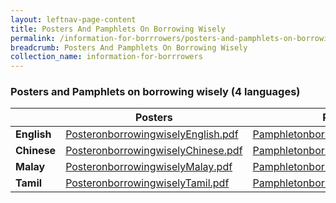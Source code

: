 ```yaml
---
layout: leftnav-page-content
title: Posters And Pamphlets On Borrowing Wisely
permalink: /information-for-borrrowers/posters-and-pamphlets-on-borrowing-wisely/
breadcrumb: Posters And Pamphlets On Borrowing Wisely
collection_name: information-for-borrrowers
---
```


### Posters and Pamphlets on borrowing wisely (4 languages)

|       |Posters|Pamphlets|
|-------|-------|---------
|**English**|[PosteronborrowingwiselyEnglish.pdf](/files/PosteronborrowingwiselyEnglish.pdf)|[PamphletonborrowingwiselyEnglish.pdf](/files/PamphletonborrowingwiselyEnglish.pdf)|
|**Chinese**|[PosteronborrowingwiselyChinese.pdf](/files/PosteronborrowingwiselyChinese.pdf)|[PamphletonborrowingwiselyChinese.pdf](/files/PamphletonborrowingwiselyChinese.pdf)|
|**Malay**|[PosteronborrowingwiselyMalay.pdf](/files/PosteronborrowingwiselyMalay.pdf)|[PamphletonborrowingwiselyMalay.pdf](/files/PamphletonborrowingwiselyMalay.pdf)|
|**Tamil**|[PosteronborrowingwiselyTamil.pdf](/files/PosteronborrowingwiselyTamil.pdf)|[PamphletonborrowingwiselyTamil.pdf](/files/PamphletonborrowingwiselyTamil.pdf)|

